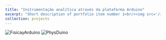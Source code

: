 ```yaml
---
title: "Instrumentação analítica através da plataforma Arduino"
excerpt: "Short description of portfolio item number 1<br/><img src='/images/arduino500x300.jpg'>"
collection: projects
---
```


![FisicayArduino](http://www.fisicayarduino.com.ar/en/)
![PhysDuino](http://lide.uhk.cz/prf/ucitel/slegrja1/physduino/)